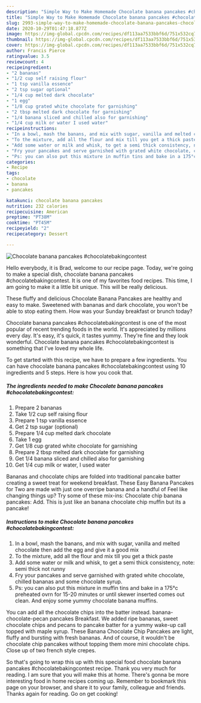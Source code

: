 ```yaml
---
description: "Simple Way to Make Homemade Chocolate banana pancakes #chocolatebakingcontest"
title: "Simple Way to Make Homemade Chocolate banana pancakes #chocolatebakingcontest"
slug: 2993-simple-way-to-make-homemade-chocolate-banana-pancakes-chocolatebakingcontest
date: 2020-10-29T01:47:18.877Z
image: https://img-global.cpcdn.com/recipes/df113aa7533bbf6d/751x532cq70/chocolate-banana-pancakes-chocolatebakingcontest-recipe-main-photo.jpg
thumbnail: https://img-global.cpcdn.com/recipes/df113aa7533bbf6d/751x532cq70/chocolate-banana-pancakes-chocolatebakingcontest-recipe-main-photo.jpg
cover: https://img-global.cpcdn.com/recipes/df113aa7533bbf6d/751x532cq70/chocolate-banana-pancakes-chocolatebakingcontest-recipe-main-photo.jpg
author: Francis Pierce
ratingvalue: 3.5
reviewcount: 4
recipeingredient:
- "2 bananas"
- "1/2 cup self raising flour"
- "1 tsp vanilla essence"
- "2 tsp sugar optional"
- "1/4 cup melted dark chocolate"
- "1 egg"
- "1/8 cup grated white chocolate for garnishing"
- "2 tbsp melted dark chocolate for garnishing"
- "1/4 banana sliced and chilled also for garnishing"
- "1/4 cup milk or water I used water"
recipeinstructions:
- "In a bowl, mash the banans, and mix with sugar, vanilla and melted chocolate then add the egg and give it a good mix"
- "To the mixture, add all the flour and mix till you get a thick paste"
- "Add some water or milk and whisk, to get a semi thick consistency, note: semi thick not runny"
- "Fry your pancakes and serve garnished with grated white chocolate, chilled bananas and some chocolate syrup."
- "Ps: you can also put this mixture in muffin tins and bake in a 175°c preheated ovrn for 15-20 minutes or until skewer inserted comes out clean. And enjoy some yummy chocolate banana muffins."
categories:
- Recipe
tags:
- chocolate
- banana
- pancakes

katakunci: chocolate banana pancakes 
nutrition: 232 calories
recipecuisine: American
preptime: "PT38M"
cooktime: "PT45M"
recipeyield: "2"
recipecategory: Dessert

---
```



![Chocolate banana pancakes #chocolatebakingcontest](https://img-global.cpcdn.com/recipes/df113aa7533bbf6d/751x532cq70/chocolate-banana-pancakes-chocolatebakingcontest-recipe-main-photo.jpg)

Hello everybody, it is Brad, welcome to our recipe page. Today, we're going to make a special dish, chocolate banana pancakes #chocolatebakingcontest. It is one of my favorites food recipes. This time, I am going to make it a little bit unique. This will be really delicious.

These fluffy and delicious Chocolate Banana Pancakes are healthy and easy to make. Sweetened with bananas and dark chocolate, you won&#39;t be able to stop eating them. How was your Sunday breakfast or brunch today?

Chocolate banana pancakes #chocolatebakingcontest is one of the most popular of recent trending foods in the world. It's appreciated by millions every day. It's easy, it's quick, it tastes yummy. They're fine and they look wonderful. Chocolate banana pancakes #chocolatebakingcontest is something that I've loved my whole life.


To get started with this recipe, we have to prepare a few ingredients. You can have chocolate banana pancakes #chocolatebakingcontest using 10 ingredients and 5 steps. Here is how you cook that.

<!--inarticleads1-->

##### The ingredients needed to make Chocolate banana pancakes #chocolatebakingcontest:

1. Prepare 2 bananas
1. Take 1/2 cup self raising flour
1. Prepare 1 tsp vanilla essence
1. Get 2 tsp sugar (optional)
1. Prepare 1/4 cup melted dark chocolate
1. Take 1 egg
1. Get 1/8 cup grated white chocolate for garnishing
1. Prepare 2 tbsp melted dark chocolate for garnishing
1. Get 1/4 banana sliced and chilled also for garnishing
1. Get 1/4 cup milk or water, I used water


Bananas and chocolate chips are folded into traditional pancake batter creating a sweet treat for weekend breakfast. These Easy Banana Pancakes for Two are made with just one overripe banana and a handful of Feel like changing things up? Try some of these mix-ins: Chocolate chip banana pancakes: Add. This is just like an banana chocolate chip muffin but its a pancake! 

<!--inarticleads2-->

##### Instructions to make Chocolate banana pancakes #chocolatebakingcontest:

1. In a bowl, mash the banans, and mix with sugar, vanilla and melted chocolate then add the egg and give it a good mix
1. To the mixture, add all the flour and mix till you get a thick paste
1. Add some water or milk and whisk, to get a semi thick consistency, note: semi thick not runny
1. Fry your pancakes and serve garnished with grated white chocolate, chilled bananas and some chocolate syrup.
1. Ps: you can also put this mixture in muffin tins and bake in a 175°c preheated ovrn for 15-20 minutes or until skewer inserted comes out clean. And enjoy some yummy chocolate banana muffins.


You can add all the chocolate chips into the batter instead. banana-chocolate-pecan pancakes Breakfast. We added ripe bananas, sweet chocolate chips and pecans to pancake batter for a yummy wake-up call topped with maple syrup. These Banana Chocolate Chip Pancakes are light, fluffy and bursting with fresh bananas. And of course, it wouldn&#39;t be chocolate chip pancakes without topping them more mini chocolate chips. Close up of two french style crepes. 

So that's going to wrap this up with this special food chocolate banana pancakes #chocolatebakingcontest recipe. Thank you very much for reading. I am sure that you will make this at home. There's gonna be more interesting food in home recipes coming up. Remember to bookmark this page on your browser, and share it to your family, colleague and friends. Thanks again for reading. Go on get cooking!
